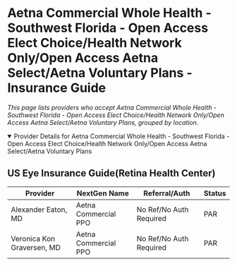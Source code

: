 # Aetna Commercial Whole Health - Southwest Florida - Open Access Elect Choice/Health Network Only/Open Access Aetna Select/Aetna Voluntary Plans - Insurance Guide

*This page lists providers who accept Aetna Commercial Whole Health - Southwest Florida - Open Access Elect Choice/Health Network Only/Open Access Aetna Select/Aetna Voluntary Plans, grouped by location.*

<details open><summary>Provider Details for Aetna Commercial Whole Health - Southwest Florida - Open Access Elect Choice/Health Network Only/Open Access Aetna Select/Aetna Voluntary Plans</summary>

## US Eye Insurance Guide(Retina Health Center)

| Provider | NextGen Name | Referral/Auth | Status |
|----------|-------------|--------------|--------|
| Alexander Eaton, MD | Aetna Commercial PPO | No Ref/No Auth Required | PAR |
| Veronica Kon Graversen, MD | Aetna Commercial PPO | No Ref/No Auth Required | PAR |

</details>

